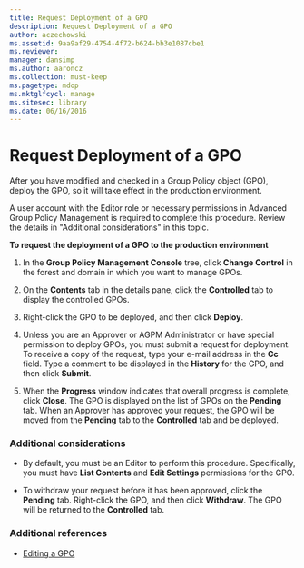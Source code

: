 ```yaml
---
title: Request Deployment of a GPO
description: Request Deployment of a GPO
author: aczechowski
ms.assetid: 9aa9af29-4754-4f72-b624-bb3e1087cbe1
ms.reviewer: 
manager: dansimp
ms.author: aaroncz
ms.collection: must-keep
ms.pagetype: mdop
ms.mktglfcycl: manage
ms.sitesec: library
ms.date: 06/16/2016
---
```



# Request Deployment of a GPO


After you have modified and checked in a Group Policy object (GPO), deploy the GPO, so it will take effect in the production environment.

A user account with the Editor role or necessary permissions in Advanced Group Policy Management is required to complete this procedure. Review the details in "Additional considerations" in this topic.

**To request the deployment of a GPO to the production environment**

1.  In the **Group Policy Management Console** tree, click **Change Control** in the forest and domain in which you want to manage GPOs.

2.  On the **Contents** tab in the details pane, click the **Controlled** tab to display the controlled GPOs.

3.  Right-click the GPO to be deployed, and then click **Deploy**.

4.  Unless you are an Approver or AGPM Administrator or have special permission to deploy GPOs, you must submit a request for deployment. To receive a copy of the request, type your e-mail address in the **Cc** field. Type a comment to be displayed in the **History** for the GPO, and then click **Submit**.

5.  When the **Progress** window indicates that overall progress is complete, click **Close**. The GPO is displayed on the list of GPOs on the **Pending** tab. When an Approver has approved your request, the GPO will be moved from the **Pending** tab to the **Controlled** tab and be deployed.

### Additional considerations

-   By default, you must be an Editor to perform this procedure. Specifically, you must have **List Contents** and **Edit Settings** permissions for the GPO.

-   To withdraw your request before it has been approved, click the **Pending** tab. Right-click the GPO, and then click **Withdraw**. The GPO will be returned to the **Controlled** tab.

### Additional references

-   [Editing a GPO](editing-a-gpo.md)

 

 





